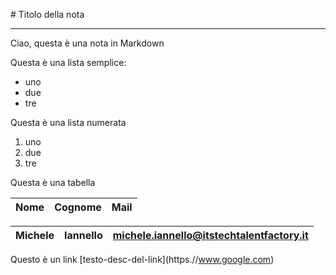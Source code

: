 \# Titolo della nota



---



Ciao, questa è una nota in Markdown



Questa è una lista semplice:

* uno
* due
* tre



Questa è una lista numerata

1. uno
2. due
3. tre



Questa è una tabella


| Nome | Cognome | Mail |
| --- | --- | --- |

| Michele | Iannello | michele.iannello@itstechtalentfactory.it
| --- | --- | --- |


Questo è un link \[testo-desc-del-link](https.//www.google.com)

